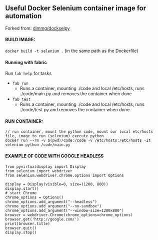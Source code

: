 ## Useful Docker Selenium container image for automation

Forked from: [dimmg/dockselpy](https://github.com/dimmg/dockselpy)

#### BUILD IMAGE:
` docker build -t selenium . ` (in the same path as the Dockerfile)

#### Running with fabric
Run ```fab help``` for tasks
 - ```fab run```
   - Runs a container, mounting ./code and local /etc/hosts, runs ./code/main.py and removes the container when done
 - ```fab test```
   - Runs a container, mounting ./code and local /etc/hosts, runs ./code/test.py and removes the container when done
  

#### RUN CONTAINER:

 ``` 
 // run container, mount the python code, mount our local etc/hosts file, image to run (selenium) execute python
 docker run --rm -v $(pwd)/code:/code -v /etc/hosts:/etc/hosts -it selenium python /code/main.py
 ```

 
#### EXAMPLE OF CODE WITH GOOGLE HEADLESS
```
from pyvirtualdisplay import Display
from selenium import webdriver
from selenium.webdriver.chrome.options import Options

display = Display(visible=0, size=(1200, 800))
display.start()
# start Chrome
chrome_options = Options()
chrome_options.add_argument("--headless")
chrome_options.add_argument("--no-sandbox")
chrome_options.add_argument("--window-size=1200x800")
browser = webdriver.Chrome(chrome_options=chrome_options)
browser.get('http://google.com/')
print(browser.title)
browser.quit()
display.stop()
```

